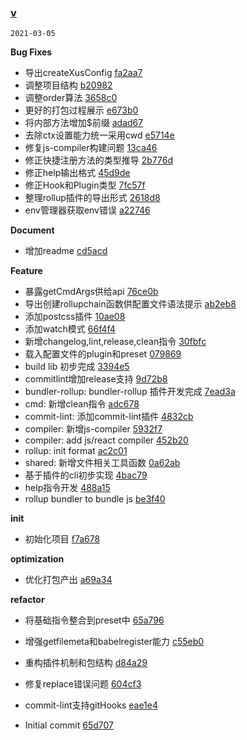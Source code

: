 ### [v](https://github.com/xus-code/bundle-tools/compare/...v)

`2021-03-05`

**Bug Fixes**

- 导出createXusConfig [fa2aa7](https://github.com/xus-code/bundle-tools/commit/fa2aa7bc3079137c6ee5fd456e7e85d86eeb69d7)
- 调整项目结构 [b20982](https://github.com/xus-code/bundle-tools/commit/b20982401547c20e869cf57326570b7ee34f2ee8)
- 调整order算法 [3658c0](https://github.com/xus-code/bundle-tools/commit/3658c0edbe6cbab98d37517d821b46725457e31d)
- 更好的打包过程展示 [e673b0](https://github.com/xus-code/bundle-tools/commit/e673b0768e4c0e83e980bd53ed86cf73507769d2)
- 将内部方法增加$前缀 [adad67](https://github.com/xus-code/bundle-tools/commit/adad67a9f89928a1ee1ec497413d1309619c59cc)
- 去除ctx设置能力统一采用cwd [e5714e](https://github.com/xus-code/bundle-tools/commit/e5714e05ecd5c7def9954fa891c8a8e7e10a92cf)
- 修复js-compiler构建问题 [13ca46](https://github.com/xus-code/bundle-tools/commit/13ca469190b0db717e5caf0690949543f94594c9)
- 修正快捷注册方法的类型推导 [2b776d](https://github.com/xus-code/bundle-tools/commit/2b776d16039fd21e4eeec28be9500773eeeb4cab)
- 修正help输出格式 [45d9de](https://github.com/xus-code/bundle-tools/commit/45d9decdff89034eba9a7771939cf4015c9483a2)
- 修正Hook和Plugin类型 [7fc57f](https://github.com/xus-code/bundle-tools/commit/7fc57f9e85513e8426e88cfed61659bbe24f9c43)
- 整理rollup插件的导出形式 [2618d8](https://github.com/xus-code/bundle-tools/commit/2618d8f741d40c340eeb133a04e50cc51b7b04a9)
- env管理器获取env错误 [a22746](https://github.com/xus-code/bundle-tools/commit/a2274635a43bb93dfc0293f6e556a1c838e6573e)

**Document**

- 增加readme [cd5acd](https://github.com/xus-code/bundle-tools/commit/cd5acdcef56cef691cb90fb37ad0f0fe1e8f8441)

**Feature**

- 暴露getCmdArgs供给api [76ce0b](https://github.com/xus-code/bundle-tools/commit/76ce0b8fc7a41dc8488d30b60b7879d93a052d7e)
- 导出创建rollupchain函数供配置文件语法提示 [ab2eb8](https://github.com/xus-code/bundle-tools/commit/ab2eb86d1f89704178d164fe2feab0c69b024184)
- 添加postcss插件 [10ae08](https://github.com/xus-code/bundle-tools/commit/10ae089e8ce0eeb1a053e1f34041c5a2088d4dfc)
- 添加watch模式 [66f4f4](https://github.com/xus-code/bundle-tools/commit/66f4f46d703d69c1a6fbcc266d1619d457945667)
- 新增changelog,lint,release,clean指令 [30fbfc](https://github.com/xus-code/bundle-tools/commit/30fbfc48305b5aa2c17d6decca7e08416271fed9)
- 载入配置文件的plugin和preset [079869](https://github.com/xus-code/bundle-tools/commit/0798694a43e7d3caf8564c6c8839dac6ad4401f2)
- build lib 初步完成 [3394e5](https://github.com/xus-code/bundle-tools/commit/3394e5097065c553e488b8d4fbd1f151d03482dd)
- commitlint增加release支持 [9d72b8](https://github.com/xus-code/bundle-tools/commit/9d72b802d9a5a43641823a66206d3d5ebb3a1b6e)
- bundler-rollup: bundler-rollup 插件开发完成 [7ead3a](https://github.com/xus-code/bundle-tools/commit/7ead3a7d46a9e7962dee78c39b50e6889442c4e2)
- cmd: 新增clean指令 [adc678](https://github.com/xus-code/bundle-tools/commit/adc6788359fa0d1b1b15e77002201e1837416f27)
- commit-lint: 添加commit-lint插件 [4832cb](https://github.com/xus-code/bundle-tools/commit/4832cb3e7a0e8e57ed5898db6ad8d250d144d5c9)
- compiler: 新增js-compiler [5932f7](https://github.com/xus-code/bundle-tools/commit/5932f7768b2464432f5a9fb2cf901877651eb4aa)
- compiler: add js/react compiler [452b20](https://github.com/xus-code/bundle-tools/commit/452b20674b7edbd411ecdd97068a69c5e56151be)
- rollup: init format [ac2c01](https://github.com/xus-code/bundle-tools/commit/ac2c01b543ab7b9c205224a73c772430f14334d9)
- shared: 新增文件相关工具函数 [0a62ab](https://github.com/xus-code/bundle-tools/commit/0a62abe423ad417696555e63c264caac93d78345)
- 基于插件的cli初步实现 [4bac79](https://github.com/xus-code/bundle-tools/commit/4bac7958da8e377ee909a627e0b8d10e75b698e5)
- help指令开发 [488a15](https://github.com/xus-code/bundle-tools/commit/488a15acee677fef7afa9a2b097636777504efa7)
- rollup bundler to bundle js [be3f40](https://github.com/xus-code/bundle-tools/commit/be3f4036977cdbf6fbda003bd554dbc9d48d844b)

**init**

- 初始化项目 [f7a678](https://github.com/xus-code/bundle-tools/commit/f7a678d4734d367b0b5b8fc431fc13dfb7e71d14)

**optimization**

- 优化打包产出 [a69a34](https://github.com/xus-code/bundle-tools/commit/a69a346976b32accfd347d93c818b2ecafd8360c)

**refactor**

- 将基础指令整合到preset中 [65a796](https://github.com/xus-code/bundle-tools/commit/65a796b795d6fde127308a1283b82abfa9cecd56)
- 增强getfilemeta和babelregister能力 [c55eb0](https://github.com/xus-code/bundle-tools/commit/c55eb0f67e71ecae1de8fa6abc55bc71c513b390)
- 重构插件机制和包结构 [d84a29](https://github.com/xus-code/bundle-tools/commit/d84a2915cd8b601c51be6648cae5f2ee6df84d37)

- 修复replace错误问题 [604cf3](https://github.com/xus-code/bundle-tools/commit/604cf3d3fe985cfd5a9f90ed058660d2e6f838fe)
- commit-lint支持gitHooks [eae1e4](https://github.com/xus-code/bundle-tools/commit/eae1e4b1cb572fc6ef8d1f04255f6775f7490997)
- Initial commit [65d707](https://github.com/xus-code/bundle-tools/commit/65d707acdb99c55974b16333be45943040988782)

